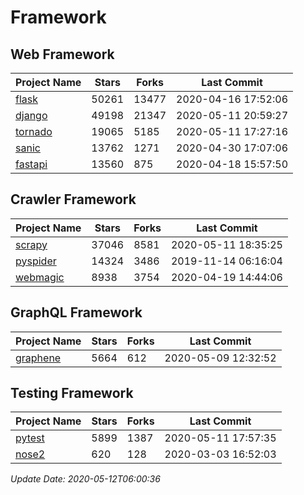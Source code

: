 # Framework

## Web Framework

| Project Name | Stars | Forks | Last Commit |
| ------------ | ----- | ----- | ----------- |
| [flask](https://github.com/pallets/flask) | 50261 | 13477 | 2020-04-16 17:52:06 |
| [django](https://github.com/django/django) | 49198 | 21347 | 2020-05-11 20:59:27 |
| [tornado](https://github.com/tornadoweb/tornado) | 19065 | 5185 | 2020-05-11 17:27:16 |
| [sanic](https://github.com/huge-success/sanic) | 13762 | 1271 | 2020-04-30 17:07:06 |
| [fastapi](https://github.com/tiangolo/fastapi) | 13560 | 875 | 2020-04-18 15:57:50 |

## Crawler Framework

| Project Name | Stars | Forks | Last Commit |
| ------------ | ----- | ----- | ----------- |
| [scrapy](https://github.com/scrapy/scrapy) | 37046 | 8581 | 2020-05-11 18:35:25 |
| [pyspider](https://github.com/binux/pyspider) | 14324 | 3486 | 2019-11-14 06:16:04 |
| [webmagic](https://github.com/code4craft/webmagic) | 8938 | 3754 | 2020-04-19 14:44:06 |

## GraphQL Framework

| Project Name | Stars | Forks | Last Commit |
| ------------ | ----- | ----- | ----------- |
| [graphene](https://github.com/graphql-python/graphene) | 5664 | 612 | 2020-05-09 12:32:52 |

## Testing Framework

| Project Name | Stars | Forks | Last Commit |
| ------------ | ----- | ----- | ----------- |
| [pytest](https://github.com/pytest-dev/pytest) | 5899 | 1387 | 2020-05-11 17:57:35 |
| [nose2](https://github.com/nose-devs/nose2) | 620 | 128 | 2020-03-03 16:52:03 |

*Update Date: 2020-05-12T06:00:36*